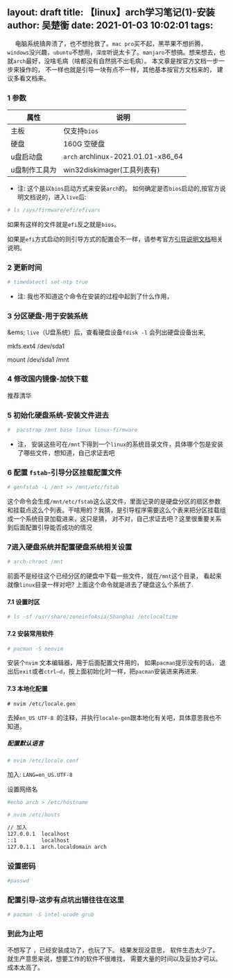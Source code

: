 layout: draft
title: 【linux】arch学习笔记(1)-安装
author: 吴楚衡
date: 2021-01-03 10:02:01
tags:
---
&emsp; 电脑系统搞奔溃了，也不想抢救了。`mac pro`买不起，黑苹果不想折腾，`windows`没兴趣，`ubuntu`不想用，`深度`听说太卡了。`manjaro`不想搞。想来想去，也就`arch`最好，没啥毛病（啥都没有自然挑不出毛病）。 本文章是按官方文档一步一步来操作的， 不一样也就是引导一块有点不一样，其他基本按官方文档来的， 建议多看文档来。
<!--more -->

### 1 参数

|属性 | 说明 |
| --- | --- |
| 主板 |  仅支持`bios` |
| 硬盘 | 160G 空硬盘|
| u盘启动盘| `arch` archlinux-2021.01.01-x86_64 |
| u盘制作工具为 | win32diskimager(工具列表有)|

*  注: 这个是以`bios`启动方式来安装`arch`的。 如何确定是否`bios`启动的,按官方说明文档说的，进入`live`后:
``` bash 
# ls /sys/firmware/efi/efivars
```
如果有这样的文件就是`efi`反之就是`bios`。

如果是`efi`方式启动的则引导方式的配置会不一样，请参考官方[引导说明文档](https://wiki.archlinux.org/index.php/Installation_guide)相关说明。



### 2 更新时间

``` bash 
# timedatectl set-ntp true
```

* 注: 我也不知道这个命令在安装的过程中起到了什么作用，


### 3 分区硬盘-用于安装系统
&ems; `live`（U盘系统）后，查看硬盘设备`fdisk -l` 会列出硬盘设备出来, 

mkfs.ext4 /dev/sda1

mount /dev/sda1 /mnt

### 4 修改国内镜像-加快下载

推荐清华


### 5 初始化硬盘系统-安装文件进去

``` bash 
#  pacstrap /mnt base linux linux-firmware
```
* 注， 安装这些可在`/mnt`下得到一个`linux`的系统目录文件，具体哪个包是安装了哪些文件，想知道，自己求证去吧

### 6 配置 `fstab`-引导分区挂载配置文件
``` bash 
# genfstab -L /mnt >> /mnt/etc/fstab
```
这个命令会生成`/mnt/etc/fstab`这么这文件，里面记录的是硬盘分区的扇区参数和挂载点这么个列表。干啥用的？我猜，是引导程序需要这么个表来把分区挂载组成一个系统目录加载进来，这只是猜， 对不对，自己求证去吧？这里很重要关系到后面配置引导能否成功的情况

### 7进入硬盘系统并配置硬盘系统相关设置
``` bash
# arch-chroot /mnt
```
前面不是经往这个已经分区的硬盘中下载一些文件，就在`/mnt`这个目录， 看起来就像`linux`目录一样对吧? 上面这个命令就是进去了硬盘这么个系统了.

#### 7.1 设置时区

``` bash 
# ls -sf /usr/share/zoneinfoAsia/Shanghai /etclocaltime 
```

#### 7.2 安装常用软件 
``` bash
# pacman -S neovim
```
安装个`nvim` 文本编辑器，用于后面配置文件用的， 如果`pacman`提示没有的话， 退出后`exit`或者`ctrl—d`，按上面初始化时一样，把`pacman`安装进来再进来.

#### 7.3 本地化配置
``` bash4
# nvim /etc/locale.gen
```
去掉`en_US UTF-8 `的注释，并执行`locale-gen`跟本地化有关吧，具体意思我也不知道。

##### 配置默认语言
``` bash 
# nvim /etc/locale.conf
```
加入: `LANG=en_US.UTF-8`

设置网络名
``` bash 
#echo arch > /etc/hostname 
```

``` bash 
# nvim /etc/hosts

// 加入
127.0.0.1  localhost
::1        localhost
127.0.1.1  arch.localdomain	arch
```

### 设置密码
``` bash
#passwd
```

### 配置引导-这步有点坑出错往往在这里
``` bash
# pacman -S intel-ucode grub
````


### 到此为止吧
不想写了 ，已经安装成功了，也玩了下。 结果发现没意思， 软件生态太少了。 就生产意思来说，想要工作的软件不很难找， 需要大量的时间以及妥协才可以。 成本太高了。